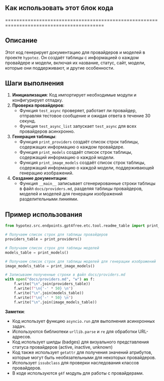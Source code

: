 ## Как использовать этот блок кода
=========================================================================================

Описание
-------------------------
Этот код генерирует документацию для провайдеров и моделей в проекте `hypotez`. Он создаёт таблицы с информацией о каждом провайдере и модели, включая их название, статус, сайт, модели, которые они поддерживают, и другие особенности.

Шаги выполнения
-------------------------
1. **Инициализация**: Код импортирует необходимые модули и конфигурирует отладку.
2. **Проверка провайдеров**: 
    - Функция `test_async` проверяет, работает ли провайдер, отправляя тестовое сообщение и ожидая ответа в течение 30 секунд.
    - Функция `test_async_list` запускает `test_async` для всех провайдеров асинхронно.
3. **Генерация таблицы**:
    - Функция `print_providers` создаёт список строк таблицы, содержащих информацию о каждом провайдере.
    - Функция `print_models` создаёт список строк таблицы, содержащий информацию о каждой модели.
    - Функция `print_image_models` создаёт список строк таблицы, содержащий информацию о каждой модели, поддерживающей генерацию изображений.
4. **Создание документации**: 
    - Функция `__main__` записывает сгенерированные строки таблицы в файл `docs/providers.md`, разделяя таблицы провайдеров, моделей и моделей для генерации изображений разделительными линиями.

Пример использования
-------------------------

```python
from hypotez.src.endpoints.gpt4free.etc.tool.readme_table import print_providers, print_models, print_image_models

# Получаем список строк для таблицы провайдеров
providers_table = print_providers()

# Получаем список строк для таблицы моделей
models_table = print_models()

# Получаем список строк для таблицы моделей для генерации изображений
image_models_table = print_image_models()

# Записываем полученные строки в файл docs/providers.md
with open("docs/providers.md", "w") as f:
    f.write("\n".join(providers_table))
    f.write(f"\n{'-' * 50} \n")
    f.write("\n".join(models_table))
    f.write(f"\n{'-' * 50} \n")
    f.write("\n".join(image_models_table))
```

**Заметки**:

- Код использует функцию `asyncio.run` для выполнения асинхронных задач.
- Используются библиотеки `urllib.parse` и `re` для обработки URL-адресов.
-  Код использует шилды (badges) для визуального представления статуса провайдеров (active, inactive, unknown)
-  Код также использует `getattr` для получения значений атрибутов, которые могут быть необязательными для некоторых провайдеров. 
- Использует  `issubclass` для проверки наследования классов провайдеров.
- В коде используются `g4f` модуль для работы с провайдерами.